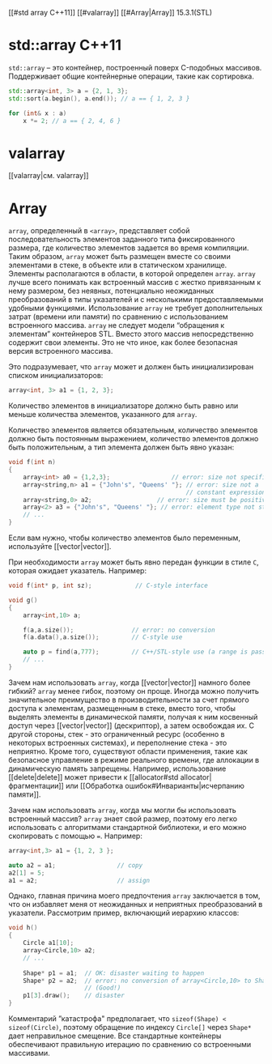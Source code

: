 [[#std array C++11]]
[[#valarray]]
[[#Array|Array]] 15.3.1(STL)


# std::array C++11
`std::array` – это контейнер, построенный поверх C-подобных массивов. Поддерживает общие контейнерные операции, такие как сортировка.
```c++
std::array<int, 3> a = {2, 1, 3}; 
std::sort(a.begin(), a.end()); // a == { 1, 2, 3 } 

for (int& x : a) 
	x *= 2; // a == { 2, 4, 6 }
```

# valarray

[[valarray|см. valarray]]

# Array

`array`, определенный в `<array>`, представляет собой последовательность элементов заданного типа фиксированного размера, где количество элементов задается во время компиляции. Таким образом, `array` может быть размещен вместе со своими элементами в стеке, в объекте или в статическом хранилище. Элементы располагаются в области, в которой определен `array`. `array` лучше всего понимать как встроенный массив с жестко привязанным к нему размером, без неявных, потенциально неожиданных преобразований в типы указателей и с несколькими предоставляемыми удобными функциями. Использование `array` не требует дополнительных затрат (времени или памяти) по сравнению с использованием встроенного массива. `array` не следует модели “обращения к элементам” контейнеров STL. Вместо этого массив непосредственно содержит свои элементы. Это не что иное, как более безопасная версия встроенного массива.

Это подразумевает, что `array` может и должен быть инициализирован списком инициализаторов:
```c++
array<int, 3> a1 = {1, 2, 3};
```

Количество элементов в инициализаторе должно быть равно или меньше количества элементов, указанного для `array`.

Количество элементов является обязательным, количество элементов должно быть постоянным выражением, количество элементов должно быть положительным, а тип элемента должен быть явно указан:
```c++
void f(int n)
{
	array<int> a0 = {1,2,3};                 // error: size not specified
	array<string,n> a1 = {"John's", "Queens' "}; // error: size not a
												 // constant expression
	array<string,0> a2;                  // error: size must be positive
	array<2> a3 = {"John's", "Queens' "}; // error: element type not stated
	// ...
}
```

Если вам нужно, чтобы количество элементов было переменным, используйте [[vector|vector]].

При необходимости `array` может быть явно передан функции в стиле `C`, которая ожидает указатель. Например:
```c++
void f(int* p, int sz);            // C-style interface

void g()
{
	array<int,10> a;

	f(a,a.size());                // error: no conversion
	f(a.data(),a.size());         // C-style use

	auto p = find(a,777);         // C++/STL-style use (a range is passed)
	// ...
}
```

Зачем нам использовать `array`, когда [[vector|vector]] намного более гибкий? `array` менее гибок, поэтому он проще. Иногда можно получить значительное преимущество в производительности за счет прямого доступа к элементам, размещенным в стеке, вместо того, чтобы выделять элементы в динамической памяти, получая к ним косвенный доступ через [[vector|vector]] (дескриптор), а затем освобождая их. С другой стороны, стек - это ограниченный ресурс (особенно в некоторых встроенных системах), и переполнение стека - это неприятно. Кроме того, существуют области применения, такие как безопасное управление в режиме реального времени, где аллокации в динамическую память запрещены. Например, использование [[delete|delete]] может привести к [[allocator#std allocator|фрагментации]] или [[Обработка ошибок#Инварианты|исчерпанию памяти]].

Зачем нам использовать `array`, когда мы могли бы использовать встроенный массив? `array` знает свой размер, поэтому его легко использовать с алгоритмами стандартной библиотеки, и его можно скопировать с помощью `=`. Например:
```c++
array<int,3> a1 = {1, 2, 3 };

auto a2 = a1;                 // copy
a2[1] = 5;
a1 = a2;                      // assign
```

Однако, главная причина моего предпочтения `array` заключается в том, что он избавляет меня от неожиданных и неприятных преобразований в указатели. Рассмотрим пример, включающий иерархию классов:
```c++
void h()
{
	Circle a1[10];
	array<Circle,10> a2;
	// ...
	
	Shape* p1 = a1;  // OK: disaster waiting to happen
	Shape* p2 = a2;  // error: no conversion of array<Circle,10> to Shape*
					 //	(Good!)
	p1[3].draw();    // disaster
}
```

Комментарий ”катастрофа" предполагает, что `sizeof(Shape) < sizeof(Circle)`, поэтому обращение по индексу `Circle[]` через `Shape*` дает неправильное смещение. Все стандартные контейнеры обеспечивают правильную итерацию по сравнению со встроенными массивами.


